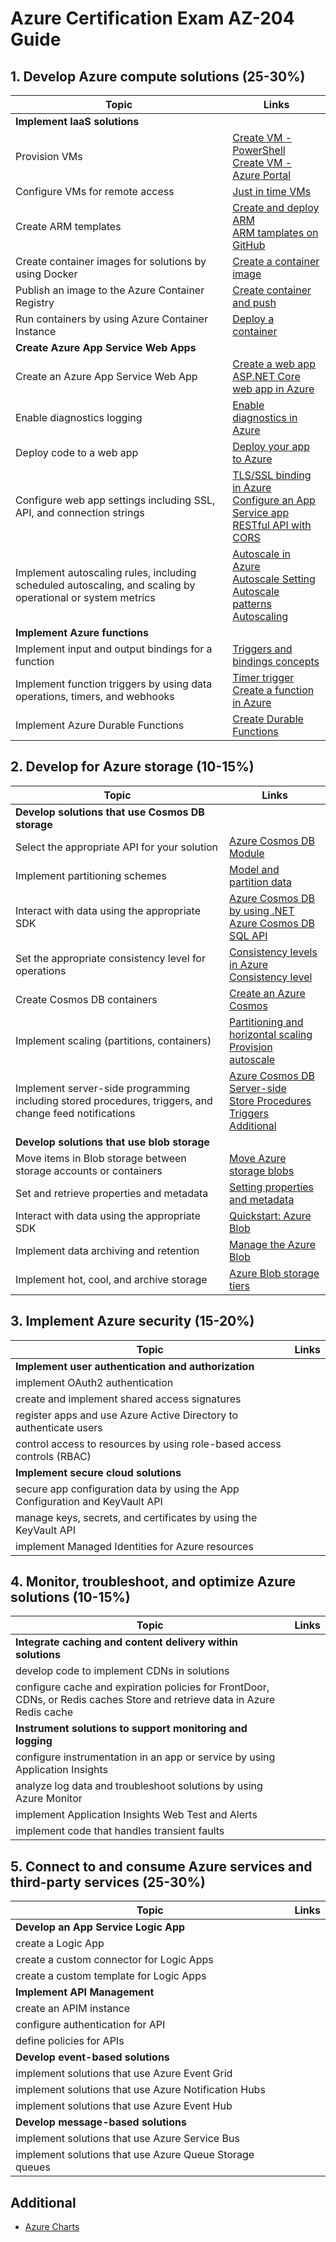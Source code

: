 # Azure Certification Exam AZ-204 Guide

## 1. Develop Azure compute solutions (25-30%)

| Topic | Links |
| ---- | ----------- |
| <b>Implement IaaS solutions</b> |
| Provision VMs | [Create VM - PowerShell](https://docs.microsoft.com/en-us/azure/virtual-machines/windows/quick-create-powershell]) <br> [Create VM - Azure Portal](https://docs.microsoft.com/en-us/azure/virtual-machines/windows/quick-create-portal])|
| Configure VMs for remote access | [Just in time VMs](https://docs.microsoft.com/en-us/azure/security-center/security-center-just-in-time?tabs=jit-config-asc%2Cjit-request-asc) |
|Create ARM templates| [Create and deploy ARM](https://docs.microsoft.com/en-us/azure/azure-resource-manager/templates/quickstart-create-templates-use-the-portal) <br> [ARM tamplates on GitHub](https://github.com/Azure/azure-quickstart-templates) |
|Create container images for solutions by using Docker| [Create a container image](https://docs.microsoft.com/en-us/azure/container-instances/container-instances-tutorial-prepare-app) |
|Publish an image to the Azure Container Registry|[Create container and push](https://docs.microsoft.com/en-us/azure/container-instances/container-instances-tutorial-prepare-acr#push-image-to-azure-container-registry)|
|Run containers by using Azure Container Instance|[Deploy a container](https://docs.microsoft.com/en-us/azure/container-instances/container-instances-tutorial-deploy-app)|
|<b>Create Azure App Service Web Apps</b>||
|Create an Azure App Service Web App|[Create a web app](https://docs.microsoft.com/en-us/azure/app-service/environment/app-service-web-how-to-create-a-web-app-in-an-ase)<br>[ASP.NET Core web app in Azure](https://docs.microsoft.com/en-us/azure/app-service/app-service-web-get-started-dotnet)|
|Enable diagnostics logging|[Enable diagnostics in Azure](https://docs.microsoft.com/en-us/azure/app-service/troubleshoot-diagnostic-logs)|
|Deploy code to a web app|[Deploy your app to Azure](https://docs.microsoft.com/en-us/azure/app-service/deploy-zip)|
|Configure web app settings including SSL, API, and connection strings|[TLS/SSL binding in Azure](https://docs.microsoft.com/en-us/azure/app-service/configure-ssl-bindings)<br>[Configure an App Service app](https://docs.microsoft.com/en-us/azure/app-service/configure-common)<br>[RESTful API with CORS](https://docs.microsoft.com/en-us/azure/app-service/configure-common)|
|Implement autoscaling rules, including scheduled autoscaling, and scaling by operational or system metrics|[Autoscale in Azure](https://docs.microsoft.com/en-us/azure/azure-monitor/platform/autoscale-get-started) <br> [Autoscale Setting](https://docs.microsoft.com/en-us/azure/azure-monitor/learn/tutorial-autoscale-performance-schedule) <br> [Autoscale patterns](https://docs.microsoft.com/en-us/azure/azure-monitor/platform/autoscale-common-scale-patterns) <br>[Autoscaling](https://docs.microsoft.com/en-us/azure/architecture/best-practices/auto-scaling)|
|<b>Implement Azure functions</b>||
|Implement input and output bindings for a function|[Triggers and bindings concepts](https://docs.microsoft.com/en-us/azure/azure-functions/functions-triggers-bindings)|
|Implement function triggers by using data operations, timers, and webhooks|[Timer trigger](https://docs.microsoft.com/en-us/azure/azure-functions/functions-bindings-timer?tabs=csharp)<br>[Create a function in Azure](https://docs.microsoft.com/en-us/azure/azure-functions/functions-create-scheduled-function)|
|Implement Azure Durable Functions|[Create Durable Functions](https://docs.microsoft.com/en-us/azure/azure-functions/durable/durable-functions-create-portal)|

## 2. Develop for Azure storage (10-15%)

| Topic | Links |
| ---- | ----------- |
|<b>Develop solutions that use Cosmos DB storage</b>||
|Select the appropriate API for your solution|[Azure Cosmos DB Module](https://docs.microsoft.com/en-us/learn/modules/choose-api-for-cosmos-db/)|
|Implement partitioning schemes|[Model and partition data](https://docs.microsoft.com/en-us/azure/cosmos-db/how-to-model-partition-example)|
|Interact with data using the appropriate SDK|[Azure Cosmos DB by using .NET](https://docs.microsoft.com/en-us/azure/cosmos-db/sql-api-dotnet-application)<br>[Azure Cosmos DB SQL API](https://docs.microsoft.com/en-us/azure/cosmos-db/sql-api-get-started)|
|Set the appropriate consistency level for operations|[Consistency levels in Azure](https://docs.microsoft.com/en-us/azure/cosmos-db/consistency-levels)<br>[Consistency level](https://docs.microsoft.com/en-us/azure/cosmos-db/consistency-levels-choosing)|
|Create Cosmos DB containers|[Create an Azure Cosmos](https://docs.microsoft.com/en-us/azure/cosmos-db/how-to-create-container)|
|Implement scaling (partitions, containers) |[Partitioning and horizontal scaling](https://docs.microsoft.com/en-us/azure/cosmos-db/partition-data)<br>[Provision autoscale](https://docs.microsoft.com/en-us/azure/cosmos-db/how-to-provision-autoscale-throughput?tabs=api-async)|
|Implement server-side programming including stored procedures, triggers, and change feed notifications|[Azure Cosmos DB Server-side](https://azure.microsoft.com/en-in/resources/videos/azure-cosmosdb-server-side-programmability/)<br>[Store Procedures](https://docs.microsoft.com/en-us/rest/api/cosmos-db/stored-procedures)<br>[Triggers](https://docs.microsoft.com/en-us/rest/api/cosmos-db/triggers)<br>[Additional](https://docs.microsoft.com/en-us/azure/cosmos-db/how-to-write-stored-procedures-triggers-udfs)|
|<b>Develop solutions that use blob storage</b>||
|Move items in Blob storage between storage accounts or containers|[Move Azure storage blobs](https://docs.microsoft.com/en-us/learn/modules/copy-blobs-from-command-line-and-code/3-move-blobs-using-cli)|
|Set and retrieve properties and metadata|[Setting properties and metadata](https://docs.microsoft.com/en-us/previous-versions/azure/storage/common/storage-import-export-tool-setting-properties-metadata-import-v1?toc=%2Fazure%2Fstorage%2Fblobs%2Ftoc.json)|
|Interact with data using the appropriate SDK|[Quickstart: Azure Blob](https://docs.microsoft.com/en-us/azure/storage/blobs/storage-quickstart-blobs-dotnet)|
|Implement data archiving and retention|[Manage the Azure Blob](https://docs.microsoft.com/en-us/azure/storage/blobs/storage-lifecycle-management-concepts?tabs=azure-portal)|
|Implement hot, cool, and archive storage|[Azure Blob storage tiers](https://docs.microsoft.com/en-us/azure/storage/blobs/storage-blob-storage-tiers?tabs=azure-portal)|

## 3. Implement Azure security (15-20%)
| Topic | Links |
| ---- | ----------- |
|<b>Implement user authentication and authorization</b>||
|implement OAuth2 authentication|[]()|
|create and implement shared access signatures|[]()|
|register apps and use Azure Active Directory to authenticate users|[]()|
|control access to resources by using role-based access controls (RBAC)|[]()|
|<b>Implement secure cloud solutions</b>||
|secure app configuration data by using the App Configuration and KeyVault API|[]()|
|manage keys, secrets, and certificates by using the KeyVault API|[]()|
|implement Managed Identities for Azure resources|[]()|

## 4. Monitor, troubleshoot, and optimize Azure solutions (10-15%)
| Topic | Links |
| ---- | ----------- |
|<b>Integrate caching and content delivery within solutions</b>||
|develop code to implement CDNs in solutions|[]()|
|configure cache and expiration policies for FrontDoor, CDNs, or Redis caches Store and retrieve data in Azure Redis cache|[]()|
|<b>Instrument solutions to support monitoring and logging</b>||
|configure instrumentation in an app or service by using Application Insights|[]()|
|analyze log data and troubleshoot solutions by using Azure Monitor|[]()|
|implement Application Insights Web Test and Alerts|[]()|
|implement code that handles transient faults|[]()|

## 5. Connect to and consume Azure services and third-party services (25-30%)
| Topic | Links |
| ---- | ----------- |
|<b>Develop an App Service Logic App</b>||
|create a Logic App|[]()|
|create a custom connector for Logic Apps|[]()|
|create a custom template for Logic Apps|[]()|
|<b>Implement API Management</b>||
|create an APIM instance|[]()|
|configure authentication for API|[]()|
|define policies for APIs|[]()|
|<b>Develop event-based solutions</b>||
|implement solutions that use Azure Event Grid|[]()|
|implement solutions that use Azure Notification Hubs|[]()|
|implement solutions that use Azure Event Hub|[]()|
|<b>Develop message-based solutions</b>||
|implement solutions that use Azure Service Bus|[]()|
|implement solutions that use Azure Queue Storage queues|[]()|

## Additional 
- [Azure Charts](https://azurecharts.com/highlights)
